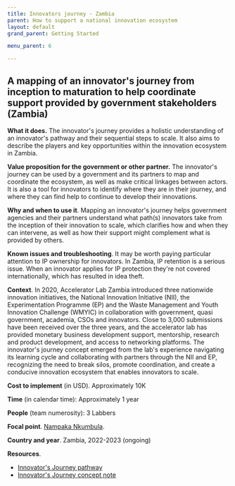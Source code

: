 ```yaml
---
title: Innovators journey - Zambia
parent: How to support a national innovation ecosystem
layout: default
grand_parent: Getting Started

menu_parent: 6

---
```




## A mapping of an innovator's journey from inception to maturation to help coordinate support provided by government stakeholders (Zambia)

**What it does.** The innovator's journey provides a holistic understanding of an innovator's pathway and their sequential steps to scale. It also aims to describe the players and key opportunities within the innovation ecosystem in Zambia.

**Value proposition for the government or other partner.** The innovator's journey can be used by a government and its partners to map and coordinate the ecosystem, as well as make critical linkages between actors. It is also a tool for innovators to identify where they are in their journey, and where they can find help to continue to develop their innovations.

**Why and when to use it**. Mapping an innovator's journey helps government agencies and their partners understand what path(s) innovators take from the inception of their innovation to scale, which clarifies how and when they can intervene, as well as how their support might complement what is provided by others.

**Known issues and troubleshooting**. It may be worth paying particular attention to IP ownership for innovators. In Zambia, IP retention is a serious issue. When an innovator applies for IP protection they're not covered internationally, which has resulted in idea theft.

**Context**. In 2020, Accelerator Lab Zambia introduced three nationwide innovation initiatives, the National Innovation Initiative (NII), the Experimentation Programme (EP) and the Waste Management and Youth Innovation Challenge (WMYIC) in collaboration with government, quasi government, academia, CSOs and innovators. Close to 3,000 submissions have been received over the three years, and the accelerator lab has provided monetary business development support, mentorship, research and product development, and access to networking platforms.
The innovator's journey concept emerged from the lab's experience navigating its learning cycle and collaborating with partners through the NII and EP, recognizing the need to break silos, promote coordination, and create a conducive innovation ecosystem that enables innovators to scale.

**Cost to implement** (in USD). Approximately 10K

**Time** (in calendar time): Approximately 1 year

**People** (team numerosity): 3 Labbers

**Focal point**. [Nampaka Nkumbula](/national_innovation_ecosystems_toolkit/contributors/nampaka-nkumbula.html).

**Country and year**. Zambia, 2022-2023 (ongoing)

**Resources**.

- [Innovator's Journey pathway](https://undp.sharepoint.com/:b:/s/AcceleratorLabsNetwork/Een7LikxdrVCkkBRDr7K5lkBBDzbPS8P08vVxO6N-357VQ?e=2p9U3Y)
- [Innovator's Journey concept note](https://undp.sharepoint.com/:w:/s/AcceleratorLabsNetwork/ERJg9QjtcG9JktrMY93xprEBTmsVJIVLnSc2SnItifd5zA?e=SLsv3a)

